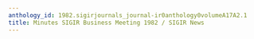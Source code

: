 ```yaml
---
anthology_id: 1982.sigirjournals_journal-ir0anthology0volumeA17A2.1
title: Minutes SIGIR Business Meeting 1982 / SIGIR News
---
```

